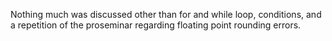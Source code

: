 


Nothing much was discussed other than for and while loop, conditions, and a repetition of the proseminar regarding floating point rounding errors.